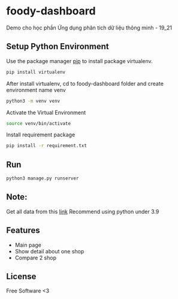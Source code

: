 # foody-dashboard
Demo cho học phần Ứng dụng phân tích dữ liệu thông minh - 19_21


## Setup Python Environment
Use the package manager [pip](https://pip.pypa.io/en/stable/) to install package virtualenv.

```bash
pip install virtualenv
```

After install virtualenv, cd to foody-dashboard folder and create environment name venv

```bash
python3 -m venv venv
```

Activate the Virtual Environment

```bash
source venv/bin/activate
```

Install requirement package

```bash
pip install -r requirement.txt
```

## Run
```bash
python3 manage.py runserver
```

## Note: 
Get all data from this [link](https://drive.google.com/drive/folders/1Mq4WZxsjxWxAfFDm83nCudfiAZHLvo07)
Recommend using python under 3.9

## Features
- Main page
- Show detail about one shop
- Compare 2 shop


## License

Free Software <3

